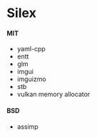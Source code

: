 # Silex



#### MIT

* yaml-cpp
* entt
* glm
* imgui
* imguizmo
* stb
* vulkan memory allocator

#### BSD

* assimp

  